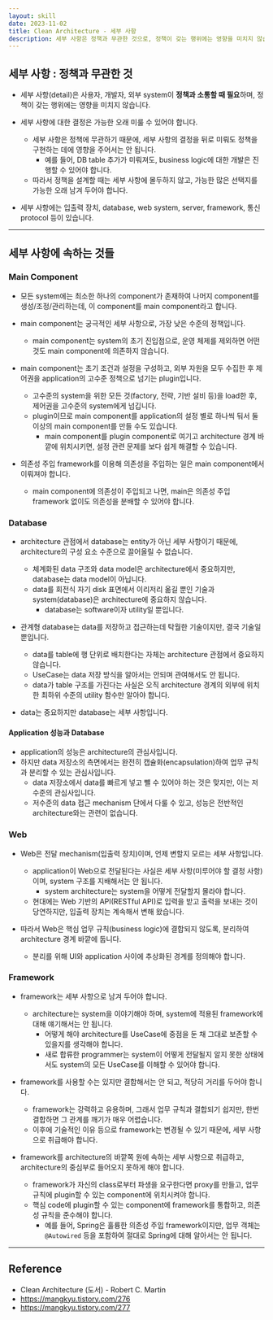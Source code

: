 ```yaml
---
layout: skill
date: 2023-11-02
title: Clean Architecture - 세부 사항
description: 세부 사항은 정책과 무관한 것으로, 정책이 갖는 행위에는 영향을 미치지 않습니다.
---
```



## 세부 사항 : 정책과 무관한 것

- 세부 사항(detail)은 사용자, 개발자, 외부 system이 **정책과 소통할 때 필요**하며, 정책이 갖는 행위에는 영향을 미치지 않습니다.

- 세부 사항에 대한 결정은 가능한 오래 미룰 수 있어야 합니다.
    - 세부 사항은 정책에 무관하기 때문에, 세부 사항의 결정을 뒤로 미뤄도 정책을 구현하는 데에 영향을 주어서는 안 됩니다.
        - 예를 들어, DB table 추가가 미뤄져도, business logic에 대한 개발은 진행할 수 있어야 합니다.
    - 따라서 정책을 설계할 때는 세부 사항에 몰두하지 않고, 가능한 많은 선택지를 가능한 오래 남겨 두어야 합니다.

- 세부 사항에는 입출력 장치, database, web system, server, framework, 통신 protocol 등이 있습니다.


---


## 세부 사항에 속하는 것들


### Main Component

- 모든 system에는 최소한 하나의 component가 존재하여 나머지 component를 생성/조정/관리하는데, 이 component를 main component라고 합니다.

- main component는 궁극적인 세부 사항으로, 가장 낮은 수준의 정책입니다.
    - main component는 system의 초기 진입점으로, 운영 체제를 제외하면 어떤 것도 main component에 의존하지 않습니다.

- main component는 초기 조건과 설정을 구성하고, 외부 자원을 모두 수집한 후 제어권을 application의 고수준 정책으로 넘기는 plugin입니다.
    - 고수준의 system을 위한 모든 것(factory, 전략, 기반 설비 등)을 load한 후, 제어권을 고수준의 system에게 넘깁니다.
    - plugin이므로 main component를 application의 설정 별로 하나씩 둬서 둘 이상의 main component를 만들 수도 있습니다.
        - main component를 plugin component로 여기고 architecture 경계 바깥에 위치시키면, 설정 관련 문제를 보다 쉽게 해결할 수 있습니다.

- 의존성 주입 framework를 이용해 의존성을 주입하는 일은 main component에서 이뤄져야 합니다.
    - main component에 의존성이 주입되고 나면, main은 의존성 주입 framework 없이도 의존성을 분배할 수 있어야 합니다.


### Database

- architecture 관점에서 database는 entity가 아닌 세부 사항이기 때문에, architecture의 구성 요소 수준으로 끌어올릴 수 없습니다.
    - 체계화된 data 구조와 data model은 architecture에서 중요하지만, database는 data model이 아닙니다.
    - data를 회전식 자기 disk 표면에서 이리저리 옮길 뿐인 기술과 system(database)은 architecture에 중요하지 않습니다.
        - database는 software이자 utility일 뿐입니다.

- 관계형 database는 data를 저장하고 접근하는데 탁월한 기술이지만, 결국 기술일 뿐입니다.
    - data를 table에 행 단위로 배치한다는 자체는 architecture 관점에서 중요하지 않습니다.
    - UseCase는 data 저장 방식을 알아서는 안되며 관여해서도 안 됩니다.
    - data가 table 구조를 가진다는 사실은 오직 architecture 경계의 외부에 위치한 최하위 수준의 utility 함수만 알아야 합니다.

- data는 중요하지만 database는 세부 사항입니다.


#### Application 성능과 Database

- application의 성능은 architecture의 관심사입니다.
- 하지만 data 저장소의 측면에서는 완전히 캡슐화(encapsulation)하여 업무 규칙과 분리할 수 있는 관심사입니다.
    - data 저장소에서 data를 빠르게 넣고 뺄 수 있어야 하는 것은 맞지만, 이는 저수준의 관심사입니다.
    - 저수준의 data 접근 mechanism 단에서 다룰 수 있고, 성능은 전반적인 architecture와는 관련이 없습니다.


### Web

- Web은 전달 mechanism(입출력 장치)이며, 언제 변할지 모르는 세부 사항입니다.
    - application이 Web으로 전달된다는 사실은 세부 사항(미루어야 할 결정 사항)이며, system 구조를 지배해서는 안 됩니다.
        - system architecture는 system을 어떻게 전달할지 몰라야 합니다.
    - 현대에는 Web 기반의 API(RESTful API)로 입력을 받고 출력을 보내는 것이 당연하지만, 입출력 장치는 계속해서 변해 왔습니다.

- 따라서 Web은 핵심 업무 규칙(business logic)에 결합되지 않도록, 분리하여 architecture 경계 바깥에 둡니다.
    - 분리를 위해 UI와 application 사이에 추상화된 경계를 정의해야 합니다.


### Framework

- framework는 세부 사항으로 남겨 두어야 합니다.
    - architecture는 system을 이야기해야 하며, system에 적용된 framework에 대해 얘기해서는 안 됩니다.
        - 어떻게 해야 architecture를 UseCase에 중점을 둔 채 그대로 보존할 수 있을지를 생각해야 합니다.
        - 새로 합류한 programmer는 system이 어떻게 전달될지 알지 못한 상태에서도 system의 모든 UseCase를 이해할 수 있어야 합니다.

- framework를 사용할 수는 있지만 결합해서는 안 되고, 적당히 거리를 두어야 합니다.
    - framework는 강력하고 유용하며, 그래서 업무 규칙과 결합되기 쉽지만, 한번 결합하면 그 관계를 깨기가 매우 어렵습니다.
    - 이후에 기술적인 이유 등으로 framework는 변경될 수 있기 때문에, 세부 사항으로 취급해야 합니다.

- framework를 architecture의 바깥쪽 원에 속하는 세부 사항으로 취급하고, architecture의 중심부로 들어오지 못하게 해야 합니다.
    - framework가 자신의 class로부터 파생을 요구한다면 proxy를 만들고, 업무 규칙에 plugin할 수 있는 component에 위치시켜야 합니다.
    - 핵심 code에 plugin할 수 있는 component에 framework를 통합하고, 의존성 규칙을 준수해야 합니다.
        - 예를 들어, Spring은 훌륭한 의존성 주입 framework이지만, 업무 객체는 `@Autowired` 등을 포함하여 절대로 Spring에 대해 알아서는 안 됩니다.


---


## Reference

- Clean Architecture (도서) - Robert C. Martin
- <https://mangkyu.tistory.com/276>
- <https://mangkyu.tistory.com/277>

